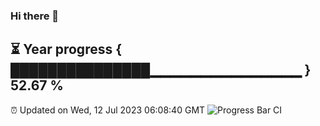 ### Hi there 👋
⏳ Year progress { ███████████████▁▁▁▁▁▁▁▁▁▁▁▁▁▁▁ } 52.67 %
---
⏰ Updated on Wed, 12 Jul 2023 06:08:40 GMT
![Progress Bar CI](https://github.com/Moyi321/Moyi321/workflows/Progress%20Bar%20CI/badge.svg)
